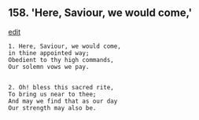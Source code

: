 
## 158.  'Here, Saviour, we would come,'
[edit](https://docs.google.com/document/d/1LPzuimNKkHlcYr4HDKiCIvEaTtNZnrfQ/edit?mode=html)



    1. Here, Saviour, we would come,
    in thine appointed way;
    Obedient to thy high commands,
    Our solemn vows we pay.


    2. Oh! bless this sacred rite,
    To bring us near to thee;
    And may we find that as our day
    Our strength may also be.
